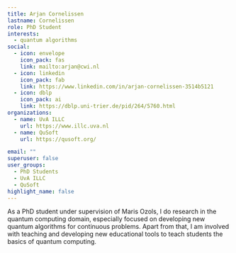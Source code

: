 ```yaml
---
title: Arjan Cornelissen
lastname: Cornelissen
role: PhD Student
interests:
  - quantum algorithms
social:
  - icon: envelope
    icon_pack: fas
    link: mailto:arjan@cwi.nl
  - icon: linkedin
    icon_pack: fab
    link: https://www.linkedin.com/in/arjan-cornelissen-3514b5121
  - icon: dblp
    icon_pack: ai
    link: https://dblp.uni-trier.de/pid/264/5760.html
organizations:
  - name: UvA ILLC
    url: https://www.illc.uva.nl
  - name: QuSoft
    url: https://qusoft.org/

email: ""
superuser: false
user_groups:
  - PhD Students
  - UvA ILLC
  - QuSoft
highlight_name: false
---
```


As a PhD student under supervision of Maris Ozols, I do research in the quantum computing domain, especially focused on developing new quantum algorithms for continuous problems. Apart from that, I am involved with teaching and developing new educational tools to teach students the basics of quantum computing.
